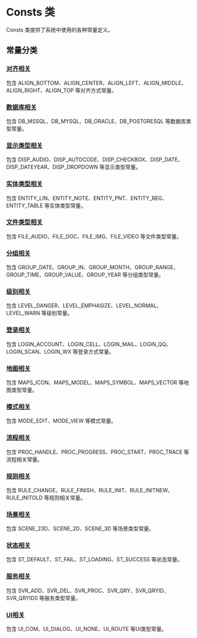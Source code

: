 # Consts 类

Consts 类提供了系统中使用的各种常量定义。

## 常量分类

### [对齐相关](align/README.md)
包含 ALIGN_BOTTOM、ALIGN_CENTER、ALIGN_LEFT、ALIGN_MIDDLE、ALIGN_RIGHT、ALIGN_TOP 等对齐方式常量。

### [数据库相关](database/README.md)
包含 DB_MSSQL、DB_MYSQL、DB_ORACLE、DB_POSTGRESQL 等数据库类型常量。

### [显示类型相关](display/README.md)
包含 DISP_AUDIO、DISP_AUTOCODE、DISP_CHECKBOX、DISP_DATE、DISP_DATEYEAR、DISP_DROPDOWN 等显示类型常量。

### [实体类型相关](entity/README.md)
包含 ENTITY_LIN、ENTITY_NOTE、ENTITY_PNT、ENTITY_REG、ENTITY_TABLE 等实体类型常量。

### [文件类型相关](file/README.md)
包含 FILE_AUDIO、FILE_DOC、FILE_IMG、FILE_VIDEO 等文件类型常量。

### [分组相关](group/README.md)
包含 GROUP_DATE、GROUP_IN、GROUP_MONTH、GROUP_RANGE、GROUP_TIME、GROUP_VALUE、GROUP_YEAR 等分组类型常量。

### [级别相关](level/README.md)
包含 LEVEL_DANGER、LEVEL_EMPHASIZE、LEVEL_NORMAL、LEVEL_WARN 等级别常量。

### [登录相关](login/README.md)
包含 LOGIN_ACCOUNT、LOGIN_CELL、LOGIN_MAIL、LOGIN_QQ、LOGIN_SCAN、LOGIN_WX 等登录方式常量。

### [地图相关](maps/README.md)
包含 MAPS_ICON、MAPS_MODEL、MAPS_SYMBOL、MAPS_VECTOR 等地图类型常量。

### [模式相关](mode/README.md)
包含 MODE_EDIT、MODE_VIEW 等模式常量。

### [流程相关](process/README.md)
包含 PROC_HANDLE、PROC_PROGRESS、PROC_START、PROC_TRACE 等流程相关常量。

### [规则相关](rule/README.md)
包含 RULE_CHANGE、RULE_FINISH、RULE_INIT、RULE_INITNEW、RULE_INITOLD 等规则相关常量。

### [场景相关](scene/README.md)
包含 SCENE_23D、SCENE_2D、SCENE_3D 等场景类型常量。

### [状态相关](status/README.md)
包含 ST_DEFAULT、ST_FAIL、ST_LOADING、ST_SUCCESS 等状态常量。

### [服务相关](service/README.md)
包含 SVR_ADD、SVR_DEL、SVR_PROC、SVR_QRY、SVR_QRYID、SVR_QRYID0 等服务类型常量。

### [UI相关](ui/README.md)
包含 UI_COM、UI_DIALOG、UI_NONE、UI_ROUTE 等UI类型常量。 